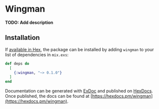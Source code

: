 # Wingman

**TODO: Add description**

## Installation

If [available in Hex](https://hex.pm/docs/publish), the package can be installed
by adding `wingman` to your list of dependencies in `mix.exs`:

```elixir
def deps do
  [
    {:wingman, "~> 0.1.0"}
  ]
end
```

Documentation can be generated with [ExDoc](https://github.com/elixir-lang/ex_doc)
and published on [HexDocs](https://hexdocs.pm). Once published, the docs can
be found at [https://hexdocs.pm/wingman](https://hexdocs.pm/wingman).


